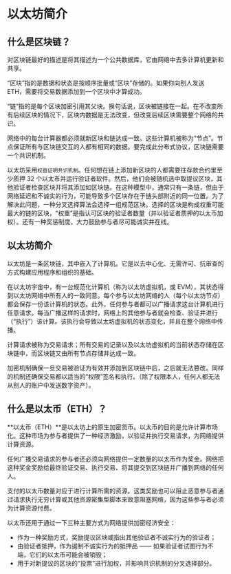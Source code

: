 # 以太坊简介

## 什么是区块链？

对区块链最好的描述是将其描述为一个公共数据库，它由网络中去多计算机更新和共享。

“区块”指的是数据和状态是按顺序批量或“区块”存储的。如果你向别人发送 ETH，需要将交易数据添加到一个区块中才算成功。

“链”指的是每个区块加密引用其父块。换句话说，区块被链接在一起。在不改变所有后续区块的情况下，区块内数据是无法改变，但改变后续区块需要整个网络的共识。

网络中的每台计算器都必须就新区块和链达成一致。这些计算机被称为“节点”。节点保证所有与区块链交互的人都有相同的数据。要完成此分布式协议，区块链需要一个共识机制。

以太坊采用`权益证明共识机制`。任何想在链上添加新区块的人都需要往存款合约里至少质押 32 个以太币并运行验证者软件。然后，他们会被随机选中取提议区块，其他验证者检查区块并将其添加如区块链。在这种模型中，通常只有一条链，但由于网络延迟和不诚实的行为，可能导致多个区块存在于链头部附近的同一位置。为了解决此问题，一种分叉选择算法会选择一组规范区块。选择的区块是构成权重可能最大的链的区块，“权重”是指认可区块的验证者数量（并以验证者质押的以太币加权）。还有一种奖惩制度，大力鼓励参与者尽可能诚实并在线。



## 以太坊简介

以太坊是一条区块链，其中嵌入了计算机。它是以去中心化、无需许可、抗审查的方式构建应用程序和组织的基础。

在以太坊宇宙中，有一台规范化计算机（称为以太坊虚拟机，或 EVM），其状态得到以太坊网络中所有人的一致同意。每个参与以太坊网络的人（每个以太坊节点）都会保存一份该计算机的状态。此外，任何参与者都可以广播请求这台计算机进行任意请求。每当广播这样的请求时，网络上的其他参与者就会检查、验证并进行（“执行”）该计算。该执行会导致以太坊虚拟机的状态变化，并且在整个网络中传播。

计算请求被称为交易请求；所有交易的记录以及以太坊虚拟机的当前状态存储在区块链中，而区块链又由所有节点存储并达成一致。

加密机制确保一旦交易被验证为有效并添加到区块链中后，之后就无法篡改。同样的机制还确保交易都以适当的“权限”签名和执行。（除了权限本人，任何人都无法从别人的账户中发送数字资产）。



## 什么是以太币（ETH）？

**以太币（ETH）**是以太坊上的原生加密货币。以太币的目的是允许计算市场化。这种市场为参与者提供了一种经济激励，以验证并执行交易请求，为网络提供计算资源。

任何广播交易请求的参与者还必须向网络提供一定数量的以太币作为奖金。网络把这种奖金奖励给最终验证交易、执行交易、将其提交到区块链并广播到网络的任何人。

支付的以太币数量对应于进行计算所需的资源。这类奖励也可以阻止恶意参与者通过请求执行无穷计算或其他资源密集型脚本来故意阻塞网络，因为这些参与者必须为计算资源付费。

以太币还用于通过一下三种主要方式为网络提供加密经济安全：

- 作为一种奖励方式，奖励提议区块或指出其他验证者不诚实行为的验证者；
- 由验证者抵押，作为遏制不诚实行为的抵押品 —— 如果验证者试图行为不端，它们的以太币可能会被销毁；
- 用于对新提议的区块的“投票”进行加权，并影响共识机制的分叉选择部分。